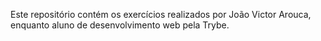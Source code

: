 Este repositório contém os exercícios realizados por João Victor Arouca, enquanto aluno de desenvolvimento web pela Trybe.
